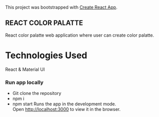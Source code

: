 This project was bootstrapped with [Create React App](https://github.com/facebook/create-react-app).

## REACT COLOR PALATTE
 React color palatte web application where user can create color palatte.

# Technologies Used
React & Material UI 

### Run app locally 
- Git clone the repository
- npm i
- npm start
Runs the app in the development mode.<br />
Open [http://localhost:3000](http://localhost:3000) to view it in the browser.




